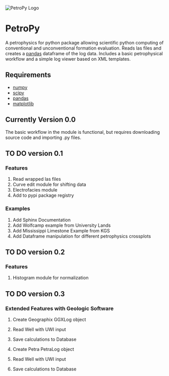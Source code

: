 ![PetroPy Logo](https://github.com/toddheitmann/PetroPy/blob/master/petropy_logo.png)

# PetroPy

A petrophysics for python package allowing scientific python computing of conventional and unconventional formation evaluation. Reads las files and creates a [pandas](http://pandas.pydata.org) dataframe of the log data. Includes a basic petrophysical workflow and a simple log viewer based on XML templates.

## Requirements

- [numpy](http://www.numpy.org)
- [scipy](https://www.scipy.org)
- [pandas](http://pandas.pydata.org)
- [matplotlib](http://matplotlib.org)

## Currently Version 0.0

The basic workflow in the module is functional, but requires downloading source code and importing .py files.

## TO DO version 0.1

### Features

1. Read wrapped las files
2. Curve edit module for shifting data
3. Electrofacies module
4. Add to pypi package registry

### Examples

1. Add Sphinx Documentation
2. Add Wolfcamp example from University Lands
3. Add Mississippi Limestone Example from KGS
4. Add Dataframe manipulation for different petrophysics crossplots

## TO DO version 0.2

### Features

1. Histogram module for normalization

## TO DO version 0.3

### Extended Features with Geologic Software

1. Create Geographix GGXLog object
  1. Read Well with UWI input
  2. Save calculations to Database

2. Create Petra PetraLog object
  1. Read Well with UWI input
  2. Save calculations to Database
